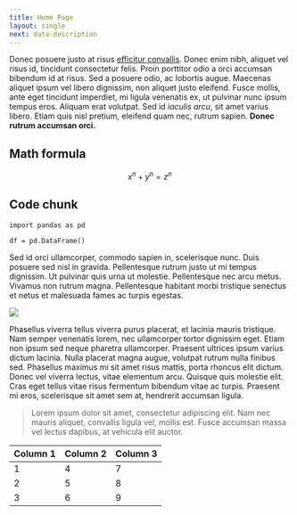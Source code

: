 ```yaml
---
title: Home Page
layout: single
next: data-description
---
```


Donec posuere justo at risus [efficitur convallis](#). Donec enim nibh, aliquet vel risus id, tincidunt consectetur felis. Proin porttitor odio a orci accumsan bibendum id at risus. Sed a posuere odio, ac lobortis augue. Maecenas aliquet ipsum vel libero dignissim, non aliquet justo eleifend. Fusce mollis, ante eget tincidunt imperdiet, mi ligula venenatis ex, ut pulvinar nunc ipsum tempus eros. Aliquam erat volutpat. Sed id _iaculis arcu_, sit amet varius libero. Etiam quis nisl pretium, eleifend quam nec, rutrum sapien. **Donec rutrum accumsan orci.**


## Math formula


$$ x^n + y^n = z^n $$

## Code chunk

```
import pandas as pd

df = pd.DataFrame()
```

Sed id orci ullamcorper, commodo sapien in, scelerisque nunc. Duis posuere sed nisl in gravida. Pellentesque rutrum justo ut mi tempus dignissim. Ut pulvinar quis urna ut molestie. Pellentesque nec arcu metus. Vivamus non rutrum magna. Pellentesque habitant morbi tristique senectus et netus et malesuada fames ac turpis egestas.

![](https://source.unsplash.com/random/?Copenhagen)

Phasellus viverra tellus viverra purus placerat, et lacinia mauris tristique. Nam semper venenatis lorem, nec ullamcorper tortor dignissim eget. Etiam non ipsum sed neque pharetra ullamcorper. Praesent ultrices ipsum varius dictum lacinia. Nulla placerat magna augue, volutpat rutrum nulla finibus sed. Phasellus maximus mi sit amet risus mattis, porta rhoncus elit dictum. Donec vel viverra lectus, vitae elementum arcu. Quisque quis molestie elit. Cras eget tellus vitae risus fermentum bibendum vitae ac turpis. Praesent mi eros, scelerisque sit amet sem at, hendrerit accumsan ligula.

> Lorem ipsum dolor sit amet, consectetur adipiscing elit. Nam nec mauris aliquet, convallis ligula vel, mollis est. Fusce accumsan massa vel lectus dapibus, at vehicula elit auctor.

| Column 1  | Column 2  |  Column 3 |
|---|---|---|
| 1 | 4 | 7 |
| 2 | 5 | 8 |
| 3 | 6 | 9 |